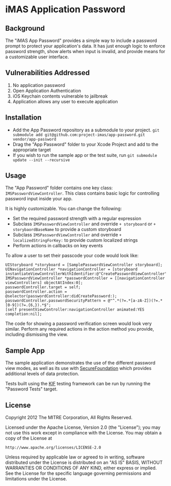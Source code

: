 # iMAS Application Password

## Background

The "iMAS App Password" provides a simple way to include a password prompt to protect your application's data. It has just enough logic to enforce password strength, show alerts when input is invalid, and provide means for a customizable user interface.

## Vulnerabilities Addressed
1. No application password
2. Open Application Authentication
3. iOS Keychain contents vulnerable to jailbreak
4. Application allows any user to execute application
 
## Installation

- Add the App Password repository as a submodule to your project. `git submodule add git@github.com:project-imas/app-password.git vendor/app-password`
- Drag the "App Password" folder to your Xcode Project and add to the appropriate target
- If you wish to run the sample app or the test suite, run `git submodule update --init --recursive`

## Usage

The "App Password" folder contains one key class: `IMSPasswordViewController`. This class contains basic logic for controlling password input inside your app.

It is highly customizable. You can change the following:

- Set the required password strength with a regular expression
- Subclass `IMSPasswordViewController` and override `+ storyboard` or `+ storybaordBaseName` to provide a custom storyboard
- Subclass `IMSPasswordViewController` and override `+ localizedStringForKey:` to provide custom localized strings
- Perform actions in callbacks on key events

To allow a user to set their passcode your code would look like:

```objc
UIStoryboard *storyboard = [SamplePasswordViewController storyboard];
UINavigationController *navigationController = [storyboard instantiateViewControllerWithIdentifier:@"CreatePasswordViewController"];
IMSPasswordViewController *passwordController = [[navigationController viewControllers] objectAtIndex:0];
passwordController.target = self;
passwordController.action = @selector(passwordController:didCreatePassword:);
passwordController.passwordSecurityPattern = @"^.*(?=.*[a-zA-Z])(?=.*[0-9])(?=.{6,}).*$";
[self presentViewController:navigationController animated:YES completion:nil];
```

The code for showing a password verification screen would look very similar. Perform any required actions in the action method you provide, including dismissing the view.

## Sample App

The sample application demonstrates the use of the different password view modes, as well as its use with [SecureFoundation](https://github.com/project-imas/securefoundation) which provides additional levels of data protection.

Tests built using the [KIF](https://github.com/square/KIF) testing framework can be run by running the "Password Tests" target.

## License

Copyright 2012 The MITRE Corporation, All Rights Reserved.

Licensed under the Apache License, Version 2.0 (the "License");
you may not use this work except in compliance with the License.
You may obtain a copy of the License at

    http://www.apache.org/licenses/LICENSE-2.0

Unless required by applicable law or agreed to in writing, software
distributed under the License is distributed on an "AS IS" BASIS,
WITHOUT WARRANTIES OR CONDITIONS OF ANY KIND, either express or implied.
See the License for the specific language governing permissions and
limitations under the License.
